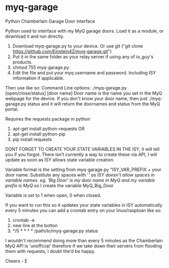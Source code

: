 # myq-garage
Python Chamberlain Garage Door interface

Python used to interface with my MyQ garage doors. 
Load it as a module, or download it and run directly.

1. Download myq-garage.py to your device. Or use git ("git clone https://github.com/Einstein42/myq-garage.git")
2. Put it in the same folder as your relay server if using any of io_guy's products.
3. chmod 755 myq-garage.py
4. Edit the file and put your myq username and password. Including ISY information if applicable.

Then use like so:
Command Line options:  ./myq-garage.py [open/close/status] [door name]
Door name is the name you set in the MyQ webpage for the device. If you don't know your door name, 
then just ./myq-garage.py status and it will return the doornames and status from the MyQ portal. 

Requires the requests package in python
1. apt-get install python-requests
OR
2. apt-get install python-pip
3. pip install requests

DONT FORGET TO CREATE YOUR STATE VARIABLES IN THE ISY, it will tell you if you forgot.
There isn't currently a way to create these via API, I will update as soon as ISY allows state variable creation.

Variable format is the setting from myq-garage.py "ISY_VAR_PREFIX + your door name. Substitute any spaces with '_' as 
ISY doesn't allow spaces in variable names.
eg. 'Big Door' is my door name in MyQ and my variable prefix is MyQ_ so I create the variable MyQ_Big_Door

Variable is set to 1 when open, 0 when closed.

If you want to run this so it updates your state variables in ISY automatically every 5 minutes
you can add a crontab entry on your linux/raspbian like so:

1. crontab -e
2. new line at the botton
3. */5 * * * * /path/to/myq-garage.py status

I wouldn't recommend doing more than every 5 minutes as the Chamberlain MyQ API is 'unofficial' therefore if we 
take down their servers from flooding them with requests, I doubt the'd be happy.

Cheers - E
